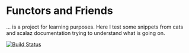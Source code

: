 # Functors and Friends
... is a project for learning purposes.
Here I test some snippets from cats and scalaz documentation trying to understand what is going on.

[![Build Status](https://travis-ci.org/pawelpanasewicz/FunctorsAndFriends.svg?branch=master)](https://travis-ci.org/pawelpanasewicz/FunctorsAndFriends)